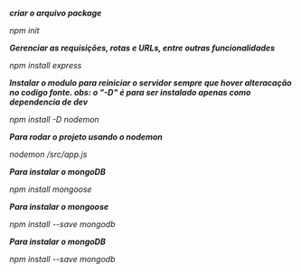 **_criar o arquivo package_**

<i>npm init</i>

**_Gerenciar as requisições, rotas e URLs, entre outras funcionalidades_**

<i>npm install express</i>

**_Instalar o modulo para reiniciar o servidor sempre que hover alteracação no codigo fonte. obs: o "-D" é para ser instalado apenas como dependencia de dev_**

<i>npm install -D nodemon</i>

**_Para rodar o projeto usando o nodemon_**

<i>nodemon /src/app.js</i>

**_Para instalar o mongoDB_**

<i>npm install mongoose</i>

**_Para instalar o mongoose_**

<i>npm install --save mongodb</i>


**_Para instalar o mongoDB_**

<i>npm install --save mongodb</i>